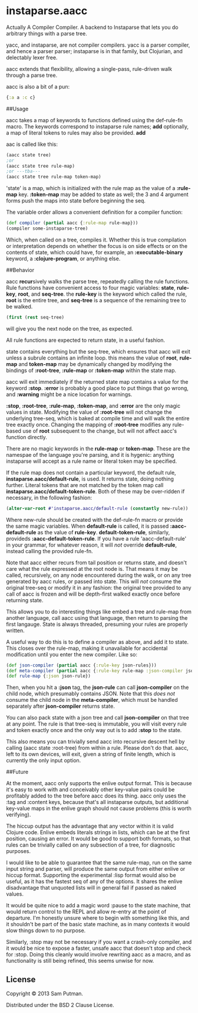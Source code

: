 # instaparse.aacc

Actually A Compiler Compiler. A backend to Instaparse that lets you do arbitrary things with a parse tree. 

yacc, and instaparse, are not compiler compilers. yacc is a parser compiler, and hence a parser parser; instaparse is in that family, but Clojurian, and delectably lexer free.

aacc extends that flexibility, allowing a single-pass, rule-driven walk through a parse tree.

aacc is also a bit of a pun:

```clojure
{:a a :c c}
```

##Usage

aacc takes a map of keywords to functions defined using the def-rule-fn macro. The keywords correspond to instaparse rule names; __add__ optionally, a map of literal tokens to rules may also be provided. __add__

aac is called like this:

```clojure
(aacc state tree)
;or
(aacc state tree rule-map)
;or ---tba---
(aacc state tree rule-map token-map)
```

'state' is a map, which is initialized with the rule map as the value of a **:rule-map** key. **:token-map** may be added to state as well; the 3 and 4 argument forms push the maps into state before beginning the seq.

The variable order allows a convenient definition for a compiler function:

```clojure
(def compiler (partial aacc {:rule-map rule-map}))
(compiler some-instaparse-tree)
```

Which, when called on a tree, compiles it. Whether this is true compilation or interpretation depends on whether the focus is on side effects or on the contents of state, which could have, for example, an **:executable-binary** keyword, a **:clojure-program**, or anything else. 

##Behavior

aacc **recur**sively walks the parse tree, repeatedly calling the rule functions. Rule functions have convenient access to four magic variables: **state**, **rule-key**, **root**, and **seq-tree**. the **rule-key** is the keyword which called the rule, **root** is the entire tree, and **seq-tree** is a sequence of the remaining tree to be walked. 

```clojure
(first (rest seq-tree) 
```
will give you the next node on the tree, as expected. 

All rule functions are expected to return state, in a useful fashion.

state contains everything but the seq-tree, which ensures that aacc will exit unless a subrule contains an infinite loop. this means the value of **root**, **rule-map** and **token-map** may be dynamically changed by modifying the bindings of **:root-tree**, **:rule-map** or **:token-map** within the state map. 

aacc will exit immediately if the returned state map contains a value for the keyword **:stop**. **:error** is probably a good place to put things that go wrong, and **:warning** might be a nice location for warnings. 

**:stop**, **:root-tree**, **:rule-map**, **:token-map**, and **:error** are the only magic values in state. Modifying the value of **:root-tree** will not change the underlying tree-seq, which is baked at compile time and will walk the entire tree exactly once. Changing the mapping of **:root-tree** modifies any rule-based use of **root** subsequent to the change, but will not affect aacc's function directly. 

There are no magic keywords in the **rule-map** or **token-map**. These are the namespae of the language you're parsing, and it is hygenic: anything instaparse will accept as a rule name or literal token may be specified. 

If the rule map does not contain a particular keyword, the default rule, **instaparse.aacc/default-rule**, is used. It returns state, doing nothing further. Literal tokens that are not matched by the token map call **instaparse.aacc/default-token-rule**. Both of these may be over-ridden if necessary, in the following fashion:

```clojure
(alter-var-root #'instaparse.aacc/default-rule (constantly new-rule))
```
Where new-rule should be created with the def-rule-fn macro or provide the same magic variables. When **default-rule** is called, it is passed **:aacc-default-rule** as the value of **rule-key**. **default-token-rule**, similarly, provideds **:aacc-default-token-rule**. If you have a rule 'aacc-default-rule' in your grammar, for whatever reason, it will *not* override **default-rule**, instead calling the provided rule-fn.

Note that aacc either recurs from tail position or returns state, and doesn't care what the rule expressed at the root node is. That means it may be called, recursively, on any node encountered during the walk, or on any tree generated by aacc rules, or passed into state. This will *not* consume the original tree-seq or modify it in any fashion: the original tree provided to any call of aacc is frozen and will be depth-first walked exactly once before returning state. 

This allows you to do interesting things like embed a tree and rule-map from another language, call aacc using that language, then return to parsing the first langauge. State is always threaded, presuming your rules are properly written.

A useful way to do this is to define a compiler as above, and add it to state. This closes over the rule-map, making it unavailable for accidental modification until you enter the new compiler. Like so:

```clojure
(def json-compiler (partial aacc {:rule-key json-rules}))
(def meta-compiler (partial aacc {:rule-key rule-map :json-compiler json-compiler)
(def rule-map {:json json-rule})
```

Then, when you hit a **:json** tag, the **json-rule** can call **json-compiler** on the child node, which presumably contains JSON. Note that this *does* *not* consume the child node in the **meta-compiler**, which must be handled separately after **json-compiler** returns state. 

You can also pack state with a json tree and call **json-compiler** on that tree at any point. The rule is that tree-seq is immutable, you will visit every rule and token exactly once and the only way out is to add **:stop** to the state. 

This also means you can trivially send aacc into recursive descent hell by calling (aacc state :root-tree) from within a rule. Please don't do that. aacc, left to its own devices, will exit, given a string of finite length, which is currently the only input option. 

##Future

At the moment, aacc only supports the enlive output format. This is because it's easy to work with and conceivably other key-value pairs could be profitably added to the tree before aacc does its thing. aacc only uses the :tag and :content keys, because that's all instaparse outputs, but additional key-value maps in the enlive graph should not cause problems (this is worth verifying).

The hiccup output has the advantage that any vector within it is valid Clojure code. Enlive embeds literals strings in lists, which can be at the first position, causing an error. It would be good to support both formats, so that rules can be trivially called on any subsection of a tree, for diagnostic purposes. 

I would like to be able to guarantee that the same rule-map, run on the same input string and parser, will produce the same output from either enlive or hiccup format. Supporting the experimental :lisp format would also be useful, as it has the fastest seq of any of the options. It shares the enlive disadvantage that unquoted lists will in general fail if passed as naked values. 

It would be quite nice to add a magic word :pause to the state machine, that would return control to the REPL and allow re-entry at the point of departure. I'm honestly unsure where to begin with something like this, and it shouldn't be part of the basic state machine, as in many contexts it would slow things down to no purpose. 

Similarly, :stop may not be necessary if you want a crash-only compiler, and it would be nice to expose a faster, unsafe aacc that doesn't stop and check for :stop. Doing this cleanly would involve rewriting aacc as a macro, and as functionality is still being refined, this seems unwise for now. 

## License

Copyright © 2013 Sam Putman.

Distributed under the BSD 2 Clause License. 
